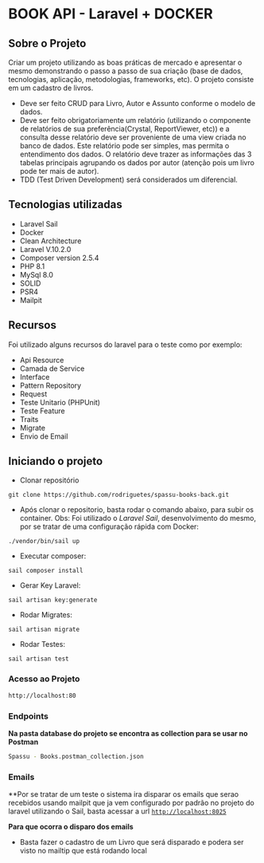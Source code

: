 
# BOOK API - Laravel + DOCKER

## Sobre o Projeto

Criar um projeto utilizando as boas práticas de mercado e apresentar o mesmo demonstrando o passo a passo de sua criação (base de dados, tecnologias, aplicação, metodologias, frameworks, etc).
O projeto consiste em um cadastro de livros.

- Deve ser feito CRUD para Livro, Autor e Assunto conforme o modelo de dados.
- Deve ser feito obrigatoriamente um relatório (utilizando o componente de relatórios de sua preferência(Crystal, ReportViewer, etc)) e a consulta desse relatório deve ser proveniente de uma view criada no banco de dados. Este relatório pode ser simples, mas permita o entendimento dos dados. O relatório deve trazer as informações das 3 tabelas principais agrupando os dados por autor (atenção pois um livro pode ter mais de autor).
- TDD (Test Driven Development) será considerados um diferencial.

## Tecnologias utilizadas

- Laravel Sail
- Docker
- Clean Architecture
- Laravel V.10.2.0
- Composer version 2.5.4
- PHP 8.1
- MySql 8.0
- SOLID
- PSR4
- Mailpit

## Recursos
Foi utilizado alguns recursos do laravel para o teste como por exemplo:

- Api Resource
- Camada de Service 
- Interface
- Pattern Repository
- Request
- Teste Unitario (PHPUnit)
- Teste Feature 
- Traits
- Migrate
- Envio de Email

## Iniciando o projeto

- Clonar repositório
```shell
git clone https://github.com/rodriguetes/spassu-books-back.git
````

- Após clonar o repositorio, basta rodar o comando abaixo, para subir os container. Obs: Foi utilizado o *Laravel Sail*, desenvolvimento do mesmo, por se tratar de uma configuração rápida com Docker:
```shell
./vendor/bin/sail up
````

- Executar composer:
```shell
sail composer install
````

- Gerar Key Laravel:
```shell
sail artisan key:generate
````

- Rodar Migrates:
```shell
sail artisan migrate
````

- Rodar Testes:
```shell
sail artisan test
````

### Acesso ao Projeto
```bash
http://localhost:80
````


### Endpoints
**Na pasta database do projeto se encontra as collection para se usar no Postman**
```bash
Spassu - Books.postman_collection.json
````

### Emails
**Por se tratar de um teste o sistema ira disparar os emails que serao recebidos usando mailpit que ja vem configurado por padrão no projeto do laravel utilizando o Sail, basta acessar a url
[`http://localhost:8025`](http://localhost:8025)

**Para que ocorra o disparo dos emails**
- Basta fazer o cadastro de um Livro que será disparado e podera ser visto no mailtip que está rodando local
